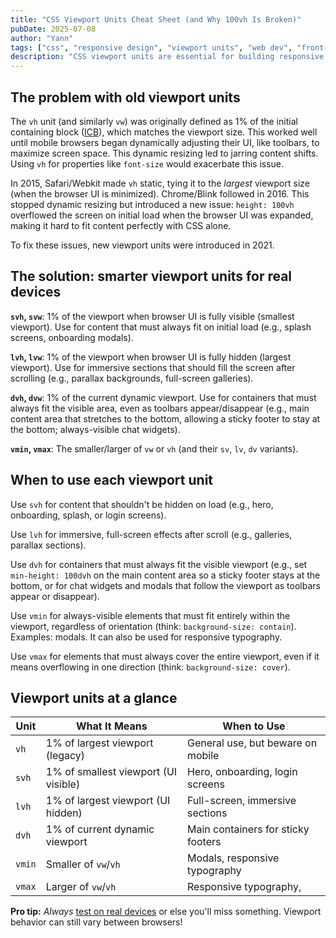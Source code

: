 ```yaml
---
title: "CSS Viewport Units Cheat Sheet (and Why 100vh Is Broken)"
pubDate: 2025-07-08
author: "Yann"
tags: ["css", "responsive design", "viewport units", "web dev", "front-end"]
description: "CSS viewport units are essential for building responsive layouts, but with mobile browsers’ dynamic UI, using them efficiently can get tricky."
---
```


## The problem with old viewport units

The `vh` unit (and similarly `vw`) was originally defined as 1% of the initial containing block ([ICB](https://developer.mozilla.org/en-US/docs/Web/CSS/Initial_containing_block)), which matches the viewport size. This worked well until mobile browsers began dynamically adjusting their UI, like toolbars, to maximize screen space. This dynamic resizing led to jarring content shifts. Using `vh` for properties like `font-size` would exacerbate this issue.

In 2015, Safari/Webkit made `vh` static, tying it to the _largest_ viewport size (when the browser UI is minimized). Chrome/Blink followed in 2016. This stopped dynamic resizing but introduced a new issue: `height: 100vh` overflowed the screen on initial load when the browser UI was expanded, making it hard to fit content perfectly with CSS alone.

To fix these issues, new viewport units were introduced in 2021.

## The solution: smarter viewport units for real devices

**`svh`, `svw`**: 1% of the viewport when browser UI is fully visible (smallest viewport). Use for content that must always fit on initial load (e.g., splash screens, onboarding modals).

**`lvh`, `lvw`**: 1% of the viewport when browser UI is fully hidden (largest viewport). Use for immersive sections that should fill the screen after scrolling (e.g., parallax backgrounds, full-screen galleries).

**`dvh`, `dvw`**: 1% of the current dynamic viewport. Use for containers that must always fit the visible area, even as toolbars appear/disappear (e.g., main content area that stretches to the bottom, allowing a sticky footer to stay at the bottom; always-visible chat widgets).

**`vmin`, `vmax`**: The smaller/larger of `vw` or `vh` (and their `sv`, `lv`, `dv` variants).

## When to use each viewport unit

Use `svh` for content that shouldn't be hidden on load (e.g., hero, onboarding, splash, or login screens).

Use `lvh` for immersive, full-screen effects after scroll (e.g., galleries, parallax sections).

Use `dvh` for containers that must always fit the visible viewport (e.g., set `min-height: 100dvh` on the main content area so a sticky footer stays at the bottom, or for chat widgets and modals that follow the viewport as toolbars appear or disappear).

Use `vmin` for always-visible elements that must fit entirely within the viewport, regardless of orientation (think: `background-size: contain`). Examples: modals. It can also be used for responsive typography.

Use `vmax` for elements that must always cover the entire viewport, even if it means overflowing in one direction (think: `background-size: cover`).

## Viewport units at a glance

| Unit   | What It Means                        | When to Use                        |
| ------ | ------------------------------------ | ---------------------------------- |
| `vh`   | 1% of largest viewport (legacy)      | General use, but beware on mobile  |
| `svh`  | 1% of smallest viewport (UI visible) | Hero, onboarding, login screens    |
| `lvh`  | 1% of largest viewport (UI hidden)   | Full-screen, immersive sections    |
| `dvh`  | 1% of current dynamic viewport       | Main containers for sticky footers |
| `vmin` | Smaller of `vw`/`vh`                 | Modals, responsive typography      |
| `vmax` | Larger of `vw`/`vh`                  | Responsive typography,             |

**Pro tip:** _Always_ [test on real devices](/blog/local-dev-tunnel) or else you'll miss something. Viewport behavior can still vary between browsers!

